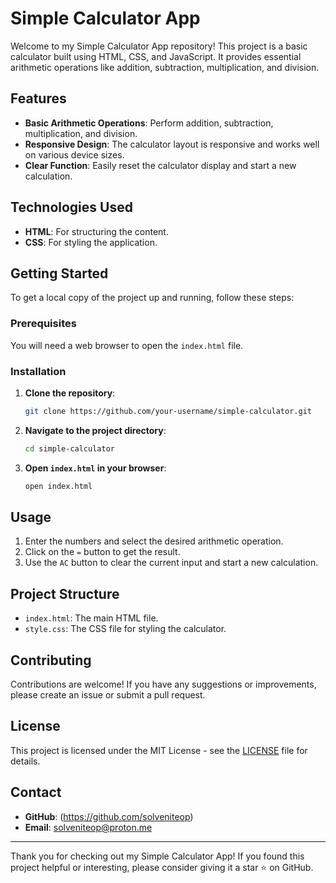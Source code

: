 # Simple Calculator App

Welcome to my Simple Calculator App repository! This project is a basic calculator built using HTML, CSS, and JavaScript. It provides essential arithmetic operations like addition, subtraction, multiplication, and division.

## Features

- **Basic Arithmetic Operations**: Perform addition, subtraction, multiplication, and division.
- **Responsive Design**: The calculator layout is responsive and works well on various device sizes.
- **Clear Function**: Easily reset the calculator display and start a new calculation.

## Technologies Used

- **HTML**: For structuring the content.
- **CSS**: For styling the application.

## Getting Started

To get a local copy of the project up and running, follow these steps:

### Prerequisites

You will need a web browser to open the `index.html` file.

### Installation

1. **Clone the repository**:
    ```sh
    git clone https://github.com/your-username/simple-calculator.git
    ```

2. **Navigate to the project directory**:
    ```sh
    cd simple-calculator
    ```

3. **Open `index.html` in your browser**:
    ```sh
    open index.html
    ```

## Usage

1. Enter the numbers and select the desired arithmetic operation.
2. Click on the `=` button to get the result.
3. Use the `AC` button to clear the current input and start a new calculation.

## Project Structure

- `index.html`: The main HTML file.
- `style.css`: The CSS file for styling the calculator.

## Contributing

Contributions are welcome! If you have any suggestions or improvements, please create an issue or submit a pull request.

## License

This project is licensed under the MIT License - see the [LICENSE](LICENSE) file for details.

## Contact

- **GitHub**: (https://github.com/solveniteop)
- **Email**: solveniteop@proton.me
---

Thank you for checking out my Simple Calculator App! If you found this project helpful or interesting, please consider giving it a star ⭐ on GitHub.

